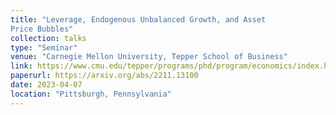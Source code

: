 ```yaml
---
title: "Leverage, Endogenous Unbalanced Growth, and Asset
Price Bubbles"
collection: talks
type: "Seminar"
venue: "Carnegie Mellon University, Tepper School of Business"
link: https://www.cmu.edu/tepper/programs/phd/program/economics/index.html
paperurl: https://arxiv.org/abs/2211.13100
date: 2023-04-07
location: "Pittsburgh, Pennsylvania"
---
```

